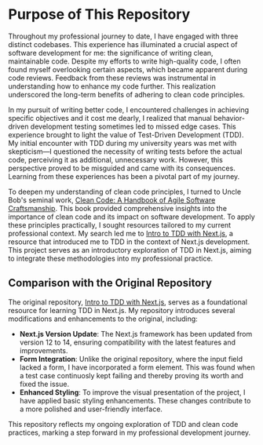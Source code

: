  # Purpose of This Repository

Throughout my professional journey to date, I have engaged with three distinct codebases. This experience has illuminated a crucial aspect of software development for me: the significance of writing clean, maintainable code. Despite my efforts to write high-quality code, I often found myself overlooking certain aspects, which became apparent during code reviews. Feedback from these reviews was instrumental in understanding how to enhance my code further. This realization underscored the long-term benefits of adhering to clean code principles.

In my pursuit of writing better code, I encountered challenges in achieving specific objectives and it cost me dearly, I realized that manual behavior-driven development testing sometimes led to missed edge cases. This experience brought to light the value of Test-Driven Development (TDD). My initial encounter with TDD during my university years was met with skepticism—I questioned the necessity of writing tests before the actual code, perceiving it as additional, unnecessary work. However, this perspective proved to be misguided and came with its consequences. Learning from these experiences has been a pivotal part of my journey.

To deepen my understanding of clean code principles, I turned to Uncle Bob's seminal work, [Clean Code: A Handbook of Agile Software Craftsmanship](https://www.amazon.co.uk/Clean-Code-Handbook-Software-Craftsmanship/dp/0132350882). This book provided comprehensive insights into the importance of clean code and its impact on software development. To apply these principles practically, I sought resources tailored to my current professional context. My search led me to [Intro to TDD with Next.js](https://learntdd.in/next/), a resource that introduced me to TDD in the context of Next.js development. This project serves as an introductory exploration of TDD in Next.js, aiming to integrate these methodologies into my professional practice.

## Comparison with the Original Repository

The original repository, [Intro to TDD with Next.js](https://github.com/learn-tdd-in/next), serves as a foundational resource for learning TDD in Next.js. My repository introduces several modifications and enhancements to the original, including:

- **Next.js Version Update**: The Next.js framework has been updated from version 12 to 14, ensuring compatibility with the latest features and improvements.
- **Form Integration**: Unlike the original repository, where the input field lacked a form, I have incorporated a form element. This was found when a test case continuosly kept failing and thereby proving its worth and fixed the issue.
- **Enhanced Styling**: To improve the visual presentation of the project, I have applied basic styling enhancements. These changes contribute to a more polished and user-friendly interface.

This repository reflects my ongoing exploration of TDD and clean code practices, marking a step forward in my professional development journey.
